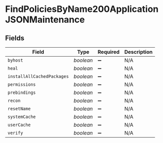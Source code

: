# FindPoliciesByName200ApplicationJSONMaintenance


## Fields

| Field                      | Type                       | Required                   | Description                |
| -------------------------- | -------------------------- | -------------------------- | -------------------------- |
| `byhost`                   | *boolean*                  | :heavy_minus_sign:         | N/A                        |
| `heal`                     | *boolean*                  | :heavy_minus_sign:         | N/A                        |
| `installAllCachedPackages` | *boolean*                  | :heavy_minus_sign:         | N/A                        |
| `permissions`              | *boolean*                  | :heavy_minus_sign:         | N/A                        |
| `prebindings`              | *boolean*                  | :heavy_minus_sign:         | N/A                        |
| `recon`                    | *boolean*                  | :heavy_minus_sign:         | N/A                        |
| `resetName`                | *boolean*                  | :heavy_minus_sign:         | N/A                        |
| `systemCache`              | *boolean*                  | :heavy_minus_sign:         | N/A                        |
| `userCache`                | *boolean*                  | :heavy_minus_sign:         | N/A                        |
| `verify`                   | *boolean*                  | :heavy_minus_sign:         | N/A                        |